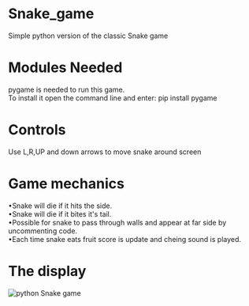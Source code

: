 # Snake_game
Simple python version of the classic Snake game

# Modules Needed
pygame is needed to run this game.<br>
To install it open the command line and enter: pip install pygame

# Controls
Use L,R,UP and down arrows to move snake around screen

# Game mechanics
•Snake will die if it hits the side.<br>
•Snake will die if it bites it's tail.<br>
•Possible for snake to pass through walls and appear at far side by uncommenting code.<br>
•Each time snake eats fruit score is update and cheing sound is played.

# The display
![python Snake game](https://i.imgur.com/kx8DmoI.gif)
